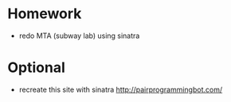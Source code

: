# Homework

* redo MTA (subway lab) using sinatra

# Optional

* recreate this site with sinatra http://pairprogrammingbot.com/